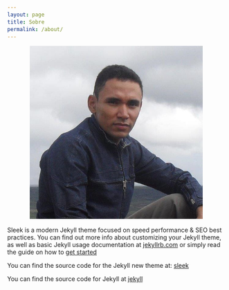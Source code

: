 ```yaml
---
layout: page
title: Sobre
permalink: /about/
---
```


<p align="center">
  <img width="400" height="400" src="/FB_20141108_01_09_33_Saved_Picture.jpg">
</p>

Sleek is a modern Jekyll theme focused on speed performance & SEO best practices. You can find out more info about customizing your Jekyll theme, as well as basic Jekyll usage documentation at [jekyllrb.com](http://jekyllrb.com/) or simply read the guide on how to [get started](/getting-started)

You can find the source code for the Jekyll new theme at:
[sleek](https://github.com/janczizikow/sleek)

You can find the source code for Jekyll at
[jekyll](https://github.com/jekyll/jekyll)

